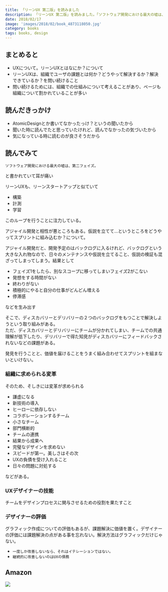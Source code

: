 ```yaml
---
title: 「リーンUX 第二版」を読みました
description: 「リーンUX 第二版」を読みました。「ソフトウェア開発における最大の嘘は、第二フェイズ。」「一度しか改善しないなら、それはイテレーションではない。」「継続的に改善しないのはUXの債務」とか耳が痛い
date: 2018/02/17
image: 'images/2018/02/book_4873118050.jpg'
category: books
tags: books, design
---
```


## まとめると

- UXについて。リーンUXとはなにか？について
- リーンUXは、組織でユーザの課題とは何か？どうやって解決するか？解決できているか？を問い続けること
- 問い続けるためには、組織での仕組みについて考えることがあり、ページも組織について割かれていることが多い

## 読んだきっかけ

- AtomicDesignとか書いてなかったっけ？というの聞いたから
- 聞いた時に読んでたと思っていたけれど、読んでなかったの気づいたから
- 気になっている時に読むのが良さそうだから

## 読んでみて

`ソフトウェア開発における最大の嘘は、第二フェイズ。`

と書かれていて耳が痛い

リーンUXも、リーンスタートアップと似ていて

- 構築
- 計測
- 学習

このループを行うことに注力している。

アジャイル開発と相性が悪ところもある。仮説を立てて...というところをどうやってスプリントに組み込むか？について。

アジャイル開発だと、開発予定のはバックログに入るけれど、バックログという大きな入れ物なので、日々のメンテナンスや仮説を立てること、仮説の検証も混ざってしまってしまう。結果として

- フェイズ1をしたら、別なスコープに移ってしまいフェイズ2がこない
- 発想をする時間がない
- 終わりがない
- 積極的にやると自分の仕事がどんどん増える
- 停滞感

などを生み出す

そこで、ディスカバリーとデリバリーの２つのバックログをもつことで解決しようという取り組みがある。  
ただ、ディスカバリーとデリバリーにチームが分かれてしまい、チームでの共通理解が低下したり、デリバリーで得た知見がディスカバリーにフィードバックされないなどの課題がある。

発見を行うことと、価値を届けることをうまく組み合わせてスプリントを組まないといけない。

### 組織に求められる変革

そのため、そしきには変革が求められる

- 謙虚になる
- 新技術の導入
- ヒーローに依存しない
- コラボレーションするチーム
- 小さなチーム
- 部門横断的
- チームの連携
- 結果から成果へ
- 完璧なデザインを求めない
- スピードが第一。美しさはその次
- UXの負債を受け入れること
- 日々の問題に対処する

などがある。

### UXデザイナーの技能

チームをデザインプロセスに関与させるための役割を果たすこと

### デザイナーの評価

グラフィック作成についての評価もあるが、課題解決に価値を置く。デザイナーの評価には課題解決の点がある事を忘れない。解決方法はグラフィックだけじゃない。



- `一度しか改善しないなら、それはイテレーションではない。`
- `継続的に改善しないのはUXの債務`


## Amazon

[![](http://images-jp.amazon.com/images/P/4873118050.09.MAIN._SCLZZZZZZZ_.jpg)](https://www.amazon.co.jp/dp/4873118050/)
